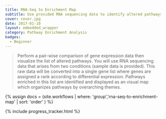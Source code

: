 ```yaml
---
title: RNA-Seq to Enrichment Map
subtitle: Use provided RNA sequencing data to identify altered pathways in platelets with Gene Set Enrichment Analysis and visualize results in an Enrichment Map
cover: cover.jpg
date: 2017-01-10
layout: embedded_wrapper
category: Pathway Enrichment Analysis
badges:
  - Beginner
---
```


> Perform a pair-wise comparison of gene expression data then visualize the list of altered pathways. You will use RNA sequencing data that arises from two conditions (sample data is provided). This raw data will be converted into a single gene list where genes are assigned a rank according to differential expression. Pathways enriched in this list are identified and displayed as an visual map which organizes pathways by overarching themes.

{% assign docs = (site.workflows | where: 'group','rna-seq-to-enrichment-map' | sort: 'order' ) %}

{% include progress_tracker.html %}
